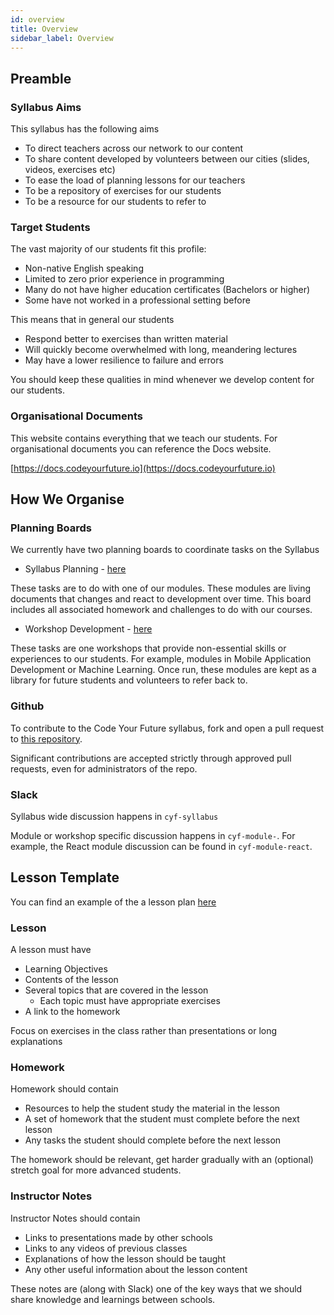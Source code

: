 ```yaml
---
id: overview
title: Overview
sidebar_label: Overview
---
```


## Preamble

### Syllabus Aims

This syllabus has the following aims

- To direct teachers across our network to our content
- To share content developed by volunteers between our cities (slides, videos, exercises etc)
- To ease the load of planning lessons for our teachers
- To be a repository of exercises for our students
- To be a resource for our students to refer to

### Target Students

The vast majority of our students fit this profile:

- Non-native English speaking
- Limited to zero prior experience in programming
- Many do not have higher education certificates (Bachelors or higher)
- Some have not worked in a professional setting before

This means that in general our students

- Respond better to exercises than written material
- Will quickly become overwhelmed with long, meandering lectures
- May have a lower resilience to failure and errors

You should keep these qualities in mind whenever we develop content for our students.

### Organisational Documents

This website contains everything that we teach our students. For organisational documents you can reference the Docs website.

[https://docs.codeyourfuture.io](https://docs.codeyourfuture.io)

## How We Organise

### Planning Boards

We currently have two planning boards to coordinate tasks on the Syllabus

- Syllabus Planning - [here](https://github.com/CodeYourFuture/syllabus/projects/1)

These tasks are to do with one of our modules. These modules are living documents that changes and react to development over time. This board includes all associated homework and challenges to do with our courses.

- Workshop Development - [here](https://github.com/CodeYourFuture/syllabus/projects/2)

These tasks are one workshops that provide non-essential skills or experiences to our students. For example, modules in Mobile Application Development or Machine Learning. Once run, these modules are kept as a library for future students and volunteers to refer back to.

### Github

To contribute to the Code Your Future syllabus, fork and open a pull request to [this repository](https://github.com/CodeYourFuture/syllabus).

Significant contributions are accepted strictly through approved pull requests, even for administrators of the repo.

### Slack

Syllabus wide discussion happens in `cyf-syllabus`

Module or workshop specific discussion happens in `cyf-module-`. For example, the React module discussion can be found in `cyf-module-react`.

## Lesson Template

You can find an example of the a lesson plan [here](./example/lesson-template)

### Lesson

A lesson must have

- Learning Objectives
- Contents of the lesson
- Several topics that are covered in the lesson
  - Each topic must have appropriate exercises
- A link to the homework

Focus on exercises in the class rather than presentations or long explanations

### Homework

Homework should contain

- Resources to help the student study the material in the lesson
- A set of homework that the student must complete before the next lesson
- Any tasks the student should complete before the next lesson

The homework should be relevant, get harder gradually with an (optional) stretch goal for more advanced students.

### Instructor Notes

Instructor Notes should contain

- Links to presentations made by other schools
- Links to any videos of previous classes
- Explanations of how the lesson should be taught
- Any other useful information about the lesson content

These notes are (along with Slack) one of the key ways that we should share knowledge and learnings between schools.
